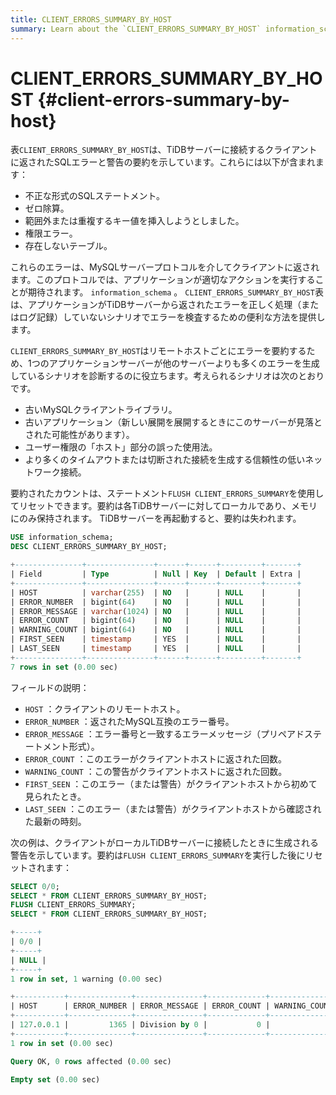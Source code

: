 ```yaml
---
title: CLIENT_ERRORS_SUMMARY_BY_HOST
summary: Learn about the `CLIENT_ERRORS_SUMMARY_BY_HOST` information_schema table.
---
```


# CLIENT_ERRORS_SUMMARY_BY_HOST {#client-errors-summary-by-host}

表`CLIENT_ERRORS_SUMMARY_BY_HOST`は、TiDBサーバーに接続するクライアントに返されたSQLエラーと警告の要約を示しています。これらには以下が含まれます：

-   不正な形式のSQLステートメント。
-   ゼロ除算。
-   範囲外または重複するキー値を挿入しようとしました。
-   権限エラー。
-   存在しないテーブル。

これらのエラーは、MySQLサーバープロトコルを介してクライアントに返されます。このプロトコルでは、アプリケーションが適切なアクションを実行することが期待されます。 `information_schema` 。 `CLIENT_ERRORS_SUMMARY_BY_HOST`表は、アプリケーションがTiDBサーバーから返されたエラーを正しく処理（またはログ記録）していないシナリオでエラーを検査するための便利な方法を提供します。

`CLIENT_ERRORS_SUMMARY_BY_HOST`はリモートホストごとにエラーを要約するため、1つのアプリケーションサーバーが他のサーバーよりも多くのエラーを生成しているシナリオを診断するのに役立ちます。考えられるシナリオは次のとおりです。

-   古いMySQLクライアントライブラリ。
-   古いアプリケーション（新しい展開を展開するときにこのサーバーが見落とされた可能性があります）。
-   ユーザー権限の「ホスト」部分の誤った使用法。
-   より多くのタイムアウトまたは切断された接続を生成する信頼性の低いネットワーク接続。

要約されたカウントは、ステートメント`FLUSH CLIENT_ERRORS_SUMMARY`を使用してリセットできます。要約は各TiDBサーバーに対してローカルであり、メモリにのみ保持されます。 TiDBサーバーを再起動すると、要約は失われます。


```sql
USE information_schema;
DESC CLIENT_ERRORS_SUMMARY_BY_HOST;
```

```sql
+---------------+---------------+------+------+---------+-------+
| Field         | Type          | Null | Key  | Default | Extra |
+---------------+---------------+------+------+---------+-------+
| HOST          | varchar(255)  | NO   |      | NULL    |       |
| ERROR_NUMBER  | bigint(64)    | NO   |      | NULL    |       |
| ERROR_MESSAGE | varchar(1024) | NO   |      | NULL    |       |
| ERROR_COUNT   | bigint(64)    | NO   |      | NULL    |       |
| WARNING_COUNT | bigint(64)    | NO   |      | NULL    |       |
| FIRST_SEEN    | timestamp     | YES  |      | NULL    |       |
| LAST_SEEN     | timestamp     | YES  |      | NULL    |       |
+---------------+---------------+------+------+---------+-------+
7 rows in set (0.00 sec)
```

フィールドの説明：

-   `HOST` ：クライアントのリモートホスト。
-   `ERROR_NUMBER` ：返されたMySQL互換のエラー番号。
-   `ERROR_MESSAGE` ：エラー番号と一致するエラーメッセージ（プリペアドステートメント形式）。
-   `ERROR_COUNT` ：このエラーがクライアントホストに返された回数。
-   `WARNING_COUNT` ：この警告がクライアントホストに返された回数。
-   `FIRST_SEEN` ：このエラー（または警告）がクライアントホストから初めて見られたとき。
-   `LAST_SEEN` ：このエラー（または警告）がクライアントホストから確認された最新の時刻。

次の例は、クライアントがローカルTiDBサーバーに接続したときに生成される警告を示しています。要約は`FLUSH CLIENT_ERRORS_SUMMARY`を実行した後にリセットされます：


```sql
SELECT 0/0;
SELECT * FROM CLIENT_ERRORS_SUMMARY_BY_HOST;
FLUSH CLIENT_ERRORS_SUMMARY;
SELECT * FROM CLIENT_ERRORS_SUMMARY_BY_HOST;
```

```sql
+-----+
| 0/0 |
+-----+
| NULL |
+-----+
1 row in set, 1 warning (0.00 sec)

+-----------+--------------+---------------+-------------+---------------+---------------------+---------------------+
| HOST      | ERROR_NUMBER | ERROR_MESSAGE | ERROR_COUNT | WARNING_COUNT | FIRST_SEEN          | LAST_SEEN           |
+-----------+--------------+---------------+-------------+---------------+---------------------+---------------------+
| 127.0.0.1 |         1365 | Division by 0 |           0 |             1 | 2021-03-18 12:51:54 | 2021-03-18 12:51:54 |
+-----------+--------------+---------------+-------------+---------------+---------------------+---------------------+
1 row in set (0.00 sec)

Query OK, 0 rows affected (0.00 sec)

Empty set (0.00 sec)
```

